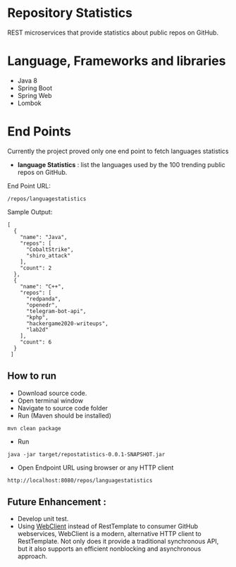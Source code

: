 # Repository Statistics
REST microservices that provide statistics about public repos on GitHub.

# Language, Frameworks  and libraries
- Java 8
- Spring Boot
- Spring Web
- Lombok

# End Points

Currently the project proved only one end point to fetch languages statistics

- **language Statistics** : list the languages used by the 100 trending public repos on GitHub.

End Point URL:
```
/repos/languagestatistics
```
Sample Output:

```
[
  {
    "name": "Java",
    "repos": [
      "CobaltStrike",
      "shiro_attack"
    ],
    "count": 2
  },
  {
    "name": "C++",
    "repos": [
      "redpanda",
      "openedr",
      "telegram-bot-api",
      "kphp",
      "hackergame2020-writeups",
      "lab2d"
    ],
    "count": 6
  }
 ]
```

## How to run

- Download source code.
- Open terminal window
- Navigate to source code folder 
- Run (Maven should be installed)
```
mvn clean package
```
- Run 
```
java -jar target/repostatistics-0.0.1-SNAPSHOT.jar
```
- Open Endpoint URL using browser or any HTTP client
```
http://localhost:8080/repos/languagestatistics
```



## Future Enhancement :

- Develop unit test.
- Using [WebClient](https://docs.spring.io/spring-boot/docs/2.0.3.RELEASE/reference/html/boot-features-webclient.html) instead of RestTemplate to consumer GitHub webservices, WebClient is a modern, alternative HTTP client to RestTemplate. Not only does it provide a traditional synchronous API, but it also supports an efficient nonblocking and asynchronous approach.

